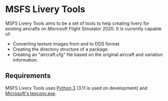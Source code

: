 # MSFS Livery Tools

MSFS Livery Tools aims to be a set of tools to help creating livery for existing aircrafts
on Microsoft Flight Simulator 2020. It is currently capable of:

* Converting texture images from and to DDS format.
* Creating the directory structure of a package.
* Creating an "aircraft.cfg" file based on the original aircraft and variation information.

## Requirements

MSFS Livery Tools uses [Python 3](https://python.org/) (3.11 is used on development) and
[Microsoft's texconv.exe](https://github.com/Microsoft/DirectXTex/wiki/Texconv).
